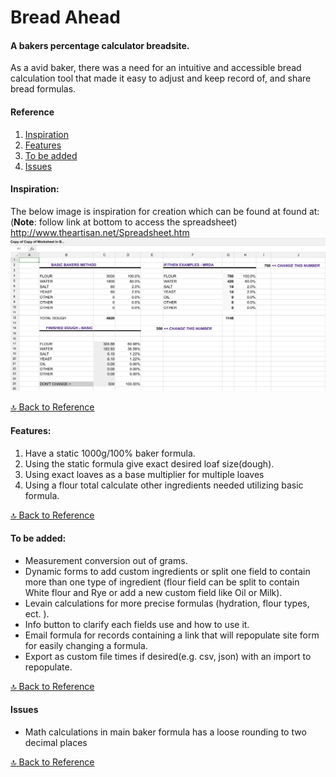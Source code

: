 # Bread Ahead

#### A bakers percentage calculator breadsite.

As a avid baker, there was a need for an intuitive and accessible bread calculation tool that made it easy to adjust and keep record of, and share bread formulas.
<a id="ref"></a>
#### Reference 
1. [Inspiration](#inspiration)
1. [Features](#features) 
1. [To be added](#to-be-added) 
1. [Issues](#issues) 
#### Inspiration:
<a id="inspiration"></a>
   The below image is inspiration for creation which can be found at found at: (**Note**: follow link at bottom to access the spreadsheet) <http://www.theartisan.net/Spreadsheet.htm> 
![bread calc inspiration](assets/bread-spread-calc.png)

[:top: Back to Reference](#ref)
#### Features:
<a id="features"></a>
1. Have a static 1000g/100% baker formula.
1. Using the static formula give exact desired loaf size(dough).
1. Using exact loaves as a base multiplier for multiple loaves
1. Using a flour total calculate other ingredients needed utilizing basic formula. 

[:top: Back to Reference](#ref)

#### To be added:
<a id="to-be-added"></a>
   * Measurement conversion out of grams.
   * Dynamic forms to add custom ingredients or split one field to contain more than one type of ingredient (flour field can be split to contain White flour and Rye or add a new custom field like Oil or Milk). 
   * Levain calculations for more precise formulas (hydration, flour types, ect. ).
   * Info button to clarify each fields use and how to use it.
   * Email formula for records containing a link that will repopulate site form for easily changing a formula.  
   * Export as custom file times if desired(e.g. csv, json) with an import to repopulate.

[:top: Back to Reference](#ref)

#### Issues
<a id="issues"></a>
   * Math calculations in main baker formula has a loose rounding to two decimal places

[:top: Back to Reference](#ref)

<!--
Links:
http://github.com - automatic!
[GitHub](http://github.com)
-->

<!--
  * [1. NAME](#NAME)
-->
